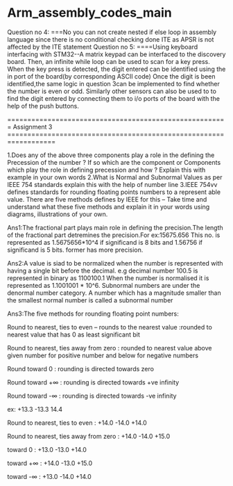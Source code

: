 # Arm_assembly_codes_main
Question no 4:
===No you can not create nested if else loop in assembly language since there is no conditional checking done ITE as APSR is not affected by the ITE statement
Question no 5:
====Using keyboard interfacing with STM32--A matrix keypad can be interfaced to the discovery board.
Then, an infinite while loop can be used to scan for a key press. When the key press is detected, the digit entered can be identified using the in port of the board(by corresponding ASCII code)
Once the digit is been identified,the same logic in question 3can be implemented to find whether the number is even or odd.
Similarly other sensors can also be used to to find the digit entered by connecting them to i/o ports of the board with the help of the push buttons. 



======================================================= Assignment 3 ==================================================================


1.Does any of the above three components play a role in the defining the Precession of the number ? If so which are the component or Components  which play the  role in defining precession  and how ? Explain this with example in your own words
2.What is Normal and Subnormal  Values as per IEEE 754  standards  explain this  with the  help of number line
3.IEEE 754vv defines standards for rounding floating points numbers to a represent able value. There are five methods defines by IEEE for this – Take time and  understand what these five methods and explain it in your words using diagrams, illustrations of your own.


Ans1:The fractional part plays main role in defining the precision.The length of the fractional part detremines the precision.For ex:15675.656 This no. is represented as 1.5675656*10^4 if significand is 8 bits and 1.56756 if significand is 5 bits. former has more precision.

Ans2:A value is siad to be normalized when the number is represented with having a single bit before the decimal. e.g decimal number 100.5 is represented in binary as 1100100.1 When the number is normalised it is represented as 1.1001001 * 10^6.
Subnormal numbers are under the denormal number category. A number which has a magnitude smaller than the smallest normal number is called a subnormal number


Ans3:The five methods for rounding floating point numbers:

Round to nearest, ties to even – rounds to the nearest value :rounded to nearest value that has 0 as least significant bit

Round to nearest, ties away from zero : rounded to nearest value above given number for positive number and below for negative numbers

Round toward 0 : rounding is directed towards zero

Round toward +∞ : rounding is directed towards +ve infinity

Round toward -∞ : rounding is directed towards -ve infinity

ex: +13.3 -13.3  14.4

Round to nearest, ties to even : +14.0 -14.0 +14.0

Round to nearest, ties away from zero : +14.0 -14.0 +15.0

toward 0 : +13.0 -13.0 +14.0

toward +∞ : +14.0 -13.0 +15.0

toward -∞ : +13.0 -14.0 +14.0
 
